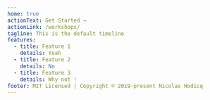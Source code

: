 ```yaml
---
home: true
actionText: Get Started →
actionLink: /workshops/
tagline: This is the default timeline
features:
  - title: Feature 1
    details: Yeah
  - title: Feature 2
    details: No
  - title: Feature 3
    details: Why not !
footer: MIT Licensed | Copyright © 2019-present Nicolas Hodicq
---
```

